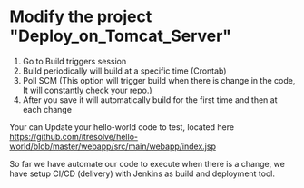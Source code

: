 # Modify the project "Deploy_on_Tomcat_Server"
1. Go to Build triggers session
2. Build periodically will build at a specific time (Crontab)
3. Poll SCM (This option will trigger build when there is change in the code, It will constantly check your repo.)
4. After you save it will automatically build for the first time and then at each change

Your can Update your hello-world code to test, located here https://github.com/itresolve/hello-world/blob/master/webapp/src/main/webapp/index.jsp

So far we have automate our code to execute when there is a change, we have setup CI/CD (delivery) with Jenkins as build and deployment tool.
